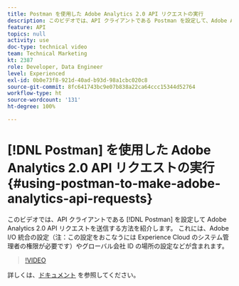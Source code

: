 ```yaml
---
title: Postman を使用した Adobe Analytics 2.0 API リクエストの実行
description: このビデオでは、API クライアントである Postman を設定して、Adobe Analytics 2.0 API リクエストを送信する方法について説明します。 これには、Adobe I/O 統合の設定（注：設定するには Experience Cloud のシステム管理者の権限が必要です）、グローバル統合 ID の場所などが含まれます。
feature: API
topics: null
activity: use
doc-type: technical video
team: Technical Marketing
kt: 2387
role: Developer, Data Engineer
level: Experienced
exl-id: 0b0e73f8-921d-40ad-b93d-98a1cbc020c8
source-git-commit: 8fc641743bc9e07b838a22ca64ccc15344d52764
workflow-type: ht
source-wordcount: '131'
ht-degree: 100%

---
```


# [!DNL Postman] を使用した Adobe Analytics 2.0 API リクエストの実行  {#using-postman-to-make-adobe-analytics-api-requests}

このビデオでは、API クライアントである [!DNL Postman] を設定して Adobe Analytics 2.0 API リクエストを送信する方法を紹介します。 これには、Adobe I/O 統合の設定（注：この設定をおこなうには Experience Cloud のシステム管理者の権限が必要です）やグローバル会社 ID の場所の設定などが含まれます。

>[!VIDEO](https://video.tv.adobe.com/v/25889/?quality=12&learn=on)

詳しくは、[ドキュメント](https://www.adobe.io/apis/experiencecloud/analytics/docs.html#!AdobeDocs/analytics-2.0-apis/master/oauth-postman.md) を参照してください。
